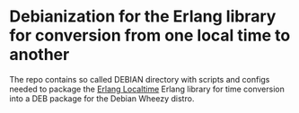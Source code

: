 # Debianization for the Erlang library for conversion from one local time to another

The repo contains so called DEBIAN directory with
scripts and configs needed to package the
[Erlang Localtime](https://github.com/dmitryme/erlang_localtime)
Erlang library for time conversion into a DEB package
for the Debian Wheezy distro.
